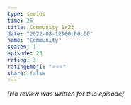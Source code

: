 ```yaml
---
type: series
time: 25
title: Community 1x23
date: "2022-08-12T00:00:00"
name: "Community"
season: 1
episode: 23
rating: 3
ratingEmoji: "⭐️⭐️⭐️"
share: false
---
```


*[No review was written for this episode]*